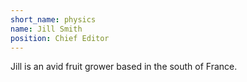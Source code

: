 ```yaml
---
short_name: physics
name: Jill Smith
position: Chief Editor
---
```

Jill is an avid fruit grower based in the south of France.
